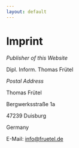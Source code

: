 ```yaml
---
layout: default
---
```


# Imprint

_Publisher of this Website_

Dipl. Inform. Thomas Frütel

_Postal Address_

Thomas Frütel

Bergwerksstraße 1a

47239 Duisburg

Germany

E-Mail: info@fruetel.de
